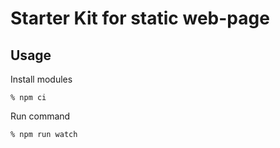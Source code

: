 # Starter Kit for static web-page

## Usage
Install modules

``% npm ci``

Run command

``% npm run watch``